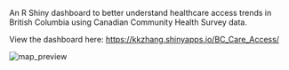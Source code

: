 An R Shiny dashboard to better understand healthcare access trends in British Columbia using Canadian Community Health Survey data.

View the dashboard here:
https://kkzhang.shinyapps.io/BC_Care_Access/

![map_preview](https://github.com/user-attachments/assets/f7b8d1d0-2e18-432c-86d9-22a4920afe11)

